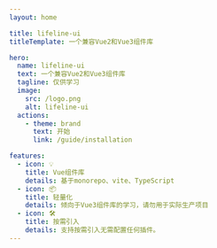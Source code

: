 ```yaml
---
layout: home

title: lifeline-ui
titleTemplate: 一个兼容Vue2和Vue3组件库

hero:
  name: lifeline-ui
  text: 一个兼容Vue2和Vue3组件库
  tagline: 仅供学习
  image:
    src: /logo.png
    alt: lifeline-ui
  actions:
    - theme: brand
      text: 开始
      link: /guide/installation

features:
  - icon: 💡
    title: Vue组件库
    details: 基于monorepo、vite、TypeScript
  - icon: 📦
    title: 轻量化
    details: 倾向于Vue3组件库的学习，请勿用于实际生产项目
  - icon: 🛠️
    title: 按需引入
    details: 支持按需引入无需配置任何插件。
---
```


